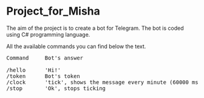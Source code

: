 # Project_for_Misha
<p>The aim of the project is to create a bot for Telegram. The bot is coded using C# programming language.</p>
<p>All the available commands you can find below the text.</p>

<pre>
Command		Bot's answer
</hr>
/hello		'Hi!'
/token		Bot's token
/clock		'tick', shows the message every minute (60000 msec)
/stop		'Ok', stops ticking
</pre>
